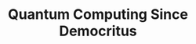 ---
layout: books
title: Quantum Computing Since Democritus
subtitle: 
essential: 
categories: ['computation']
authors: ['Scott Aaronson']
authors_twitter: ['']
excerpt: .
resource_url: 
amazon_url: https://www.amazon.com/dp/0521199565
wikipedia_url: 
free_url: 
---